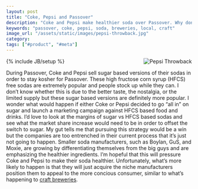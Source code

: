 ```yaml
---
layout: post
title: "Coke, Pepsi and Passover"
description: "Coke and Pepsi make healthier soda over Passover. Why don't they do it year round?"
keywords: "passover, coke, pepsi, soda, breweries, local, craft"
image_url: "/assets/static/images/pepsi-throwback.jpg"
category:
tags: ["#product", "#meta"]
---
```

{% include JB/setup %}
<img src="{{ IMG_PATH }}pepsi-throwback.jpg" alt="Pepsi Throwback" style="float:right;">

During Passover, Coke and Pepsi sell sugar based versions of their sodas in order to stay kosher for Passover. These high fructose corn syrup (HFCS) free sodas are extremely popular and people stock up while they can. I don’t know whether this is due to the better taste, the nostalgia, or the limited supply but these sugar based versions are definitely more popular. I wonder what would happen if either Coke or Pepsi decided to go “all in” on sugar and launch a marketing campaign against HFCS based food and drinks. I’d love to look at the margins of sugar vs HFCS based sodas and see what the market share increase would need to be in order to offset the switch to sugar. My gut tells me that pursuing this strategy would be a win but the companies are too entrenched in their current process that it’s just not going to happen. Smaller soda manufacturers, such as Boylan, GuS, and Moxie, are growing by differentiating themselves from the big guys and are emphasizing the healthier ingredients. I’m hopeful that this will pressure Coke and Pepsi to make their soda healthier. Unfortunately, what’s more likely to happen is that they will just acquire the niche manufacturers position them to appeal to the more concious consumer, similar to what’s happening to <a href="http://brookstonbeerbulletin.com/the-big-brewers-brands/" target="_blank">craft breweries</a>.
